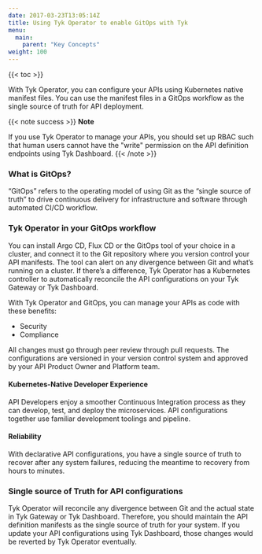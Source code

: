 ```yaml
---
date: 2017-03-23T13:05:14Z
title: Using Tyk Operator to enable GitOps with Tyk
menu:
  main:
    parent: "Key Concepts"
weight: 100 
---
```


{{< toc >}}

With Tyk Operator, you can configure your APIs using Kubernetes native manifest files. You can use the manifest files in a GitOps workflow as the single source of truth for API deployment.

{{< note success >}}
**Note**  

If you use Tyk Operator to manage your APIs, you should set up RBAC such that human users cannot have the "write" permission on the API definition endpoints using Tyk Dashboard. 
{{< /note >}}

### What is GitOps?
“GitOps” refers to the operating model of using Git as the “single source of truth” to drive continuous delivery for infrastructure and software through automated CI/CD workflow.

### Tyk Operator in your GitOps workflow
You can install Argo CD, Flux CD or the GitOps tool of your choice in a cluster, and connect it to the Git repository where you version control your API manifests. The tool can alert on any divergence between Git and what’s running on a cluster. If there’s a difference, Tyk Operator has a Kubernetes controller to automatically reconcile the API configurations on your Tyk Gateway or Tyk Dashboard. 

With Tyk Operator and GitOps, you can manage your APIs as code with these benefits:
- Security 
- Compliance

All changes must go through peer review through pull requests. The configurations are versioned in your version control system and approved by your API Product Owner and Platform team.

#### Kubernetes-Native Developer Experience 
API Developers enjoy a smoother Continuous Integration process as they can develop, test, and deploy the microservices. API configurations together use familiar development toolings and pipeline.

#### Reliability 
With declarative API configurations, you have a single source of truth to recover after any system failures, reducing the meantime to recovery from hours to minutes.

### Single source of Truth for API configurations
Tyk Operator will reconcile any divergence between Git and the actual state in Tyk Gateway or Tyk Dashboard. Therefore, you should maintain the API definition manifests as the single source of truth for your system. If you update your API configurations using Tyk Dashboard, those changes would be reverted by Tyk Operator eventually.
